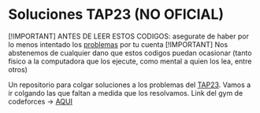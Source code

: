 # Soluciones TAP23 (NO OFICIAL)

[!IMPORTANT] ANTES DE LEER ESTOS CODIGOS: asegurate de haber por lo menos intentado los [problemas](https://codeforces.com/gym/104603) por tu cuenta 
[!IMPORTANT] Nos abstenemos de cualquier dano que estos codigos puedan ocasionar (tanto fisico a la computadora que los ejecute, como mental a quien los lea, entre otros)

Un repositorio para colgar soluciones a los problemas del [TAP23](https://codeforces.com/gym/104603). Vamos a ir colgando las que faltan a medida que los resolvamos.
Link del gym de codeforces -> [AQUI](https://codeforces.com/gym/104603)




